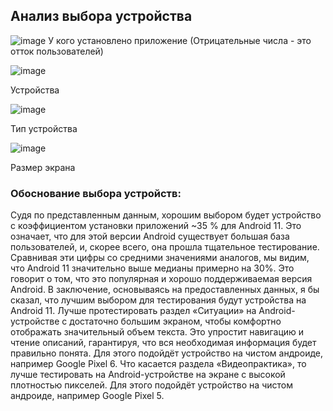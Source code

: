 ## Анализ выбора устройства
![image](https://github.com/ELvovo7/-Coursework-3-Skypro-/assets/57502747/39e297c7-f7f2-4a0d-8ac6-ab9956f44734)
У кого установлено приложение (Отрицательные числа - это отток пользователей)

![image](https://github.com/ELvovo7/-Coursework-3-Skypro-/assets/57502747/c44c3609-92bb-499a-a440-0fbd4b2dbfaa)

Устройства

![image](https://github.com/ELvovo7/-Coursework-3-Skypro-/assets/57502747/03c3cb97-7d20-4778-ae9e-be68c1e5a6f0)

Тип устройства

![image](https://github.com/ELvovo7/-Coursework-3-Skypro-/assets/57502747/1c8792e2-3b5e-42f3-95a3-1a25e749c566)

Размер экрана

### Обоснование выбора устройств:

Судя по представленным данным, хорошим выбором будет устройство с коэффициентом установки приложений ~35 % для Android 11. Это означает, что для этой версии Android существует большая база пользователей, и, скорее всего, она прошла тщательное тестирование. 
Сравнивая эти цифры со средними значениями аналогов, мы видим, что Android 11 значительно выше медианы примерно на 30%. Это говорит о том, что это популярная и хорошо поддерживаемая версия Android.
В заключение, основываясь на предоставленных данных, я бы сказал, что лучшим выбором для тестирования будут устройства на Android 11.
Лучше протестировать раздел «Ситуации» на Android-устройстве с достаточно большим экраном, чтобы комфортно отображать значительный объем текста. Это упростит навигацию и чтение описаний, гарантируя, что вся необходимая информация будет правильно понята. Для этого подойдёт устройство на чистом андроиде, например Google Pixel 6.
Что касается раздела «Видеопрактика», то лучше тестировать на Android-устройстве на экране с высокой плотностью пикселей. Для этого подойдёт устройство на чистом андроиде, например Google Pixel 5. 
